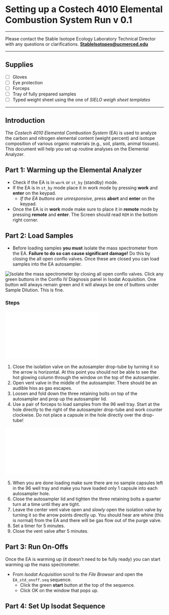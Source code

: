 <!--  cd ~/Library/Mobile\ Documents/27N4MQEA55~pro~writer/Documents/Stable\ Isotope\ Lab\ How\ To  --> 

<!-- pandoc -s Setting_up_EA_run.md -o EA_run.pdf-->

# Setting up a Costech 4010 Elemental Combustion System Run v 0.1

***

Please contact the Stable Isotope Ecology Laboratory Technical Director with any questions or clarifications. **StableIsotopes@ucmerced.edu**

***

## Supplies
- [ ] Gloves
- [ ] Eye protection
- [ ] Forceps
- [ ] Tray of fully prepared samples
- [ ] Typed weight sheet using the one of *SIELO weigh sheet templates* 

*** 

## Introduction

The *Costech 4010 Elemental Combustion System* (EA) is used to analyze the carbon and nitrogen elemental content (weight percent) and isotope composition of various organic materials (e.g., soil, plants, animal tissues). This document will help you set up routine analyses on the Elemental Analyzer. 

## Part 1: Warming up the Elemental Analyzer

* Check if the EA is in `work` or `st_by` (standby) mode.
* If the EA is in `st_by` mode place it in work mode by pressing **work** and **enter** on the keypad.
    * *If the EA buttons are unresponsive*, press **abort** and **enter** on the keypad.
* Once the EA is in **work** mode make sure to place it in **remote** mode by pressing **remote** and **enter**. The Screen should read `REM` in the bottom right corner.

## Part 2: Load Samples

* Before loading samples **you must** isolate the mass spectrometer from the EA.  **Failure to do so can cause significant damage!** Do this by closing the all open conflo valves. Once these are closed you can load samples into the EA autosampler.

![Isolate the mass spectrometer by closing all open conflo valves. Click any green buttons in the *Conflo IV Diagnosis* panel in *Isodat Acquisition*. One button will always remain green and it will always be one of buttons under *Sample Dilution*. This is fine.](../figures/costech_EA/Conflo_valves.jpg)

### Steps 

![ZeroBlank Autosampler](../figures/costech_EA/autosampler.pdf)

1. Close the isolation valve on the autosampler drop-tube by turning it so the arrow is horizontal. At this point you should not be able to see the hot glowing column through the window on the top of the autosampler.
2. Open vent valve in the middle of the autosampler. There should be an audible hiss as gas escapes.
3. Loosen and fold down the three retaining bolts on top of the autosampler and prop up the autosampler lid.
4. Use a pair of forceps to load samples from the 96 well tray. Start at the hole directly to the right of the autosampler drop-tube and work counter clockwise. Do not place a capsule in the hole directly over the drop-tube! 

![ZeroBlank Autosampler carousel loading direction. Do not place a capsule in the hole directly over the drop tube.](./figures/costech/carousel.pdf)

5. When you are done loading make sure there are no sample capsules left in the 96 well tray and make you have loaded only 1 capsule into each autosampler hole. 
6. Close the autosampler lid and tighten the three retaining bolts a quarter turn at a time until they are tight.
7. Leave the center vent valve open and *slowly* open the isolation valve by turning it so the arrow points directly up. You should hear are whine (this is normal) from the EA and there will be gas flow out of the purge valve. 
8. Set a timer for 5 minutes.
9. Close the vent valve after 5 minutes.

## Part 3: Run On-Offs

Once the EA is warming up (it doesn't need to be fully ready) you can start warming up the mass spectrometer.  

* From *Isodat Acquisition* scroll to the *File Browser* and open the  `EA_std_onoff.seq` sequence. 
    * Click the green **start** button at the top of the sequence. 
    * Click OK on the window that pops up. 

## Part 4: Set Up Isodat Sequence





